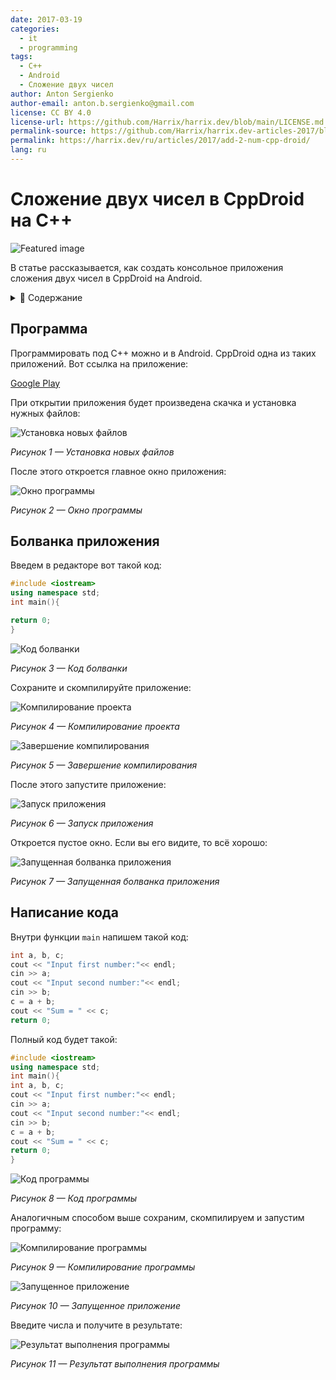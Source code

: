 ```yaml
---
date: 2017-03-19
categories:
  - it
  - programming
tags:
  - C++
  - Android
  - Сложение двух чисел
author: Anton Sergienko
author-email: anton.b.sergienko@gmail.com
license: CC BY 4.0
license-url: https://github.com/Harrix/harrix.dev/blob/main/LICENSE.md
permalink-source: https://github.com/Harrix/harrix.dev-articles-2017/blob/main/add-2-num-cpp-droid/add-2-num-cpp-droid.md
permalink: https://harrix.dev/ru/articles/2017/add-2-num-cpp-droid/
lang: ru
---
```


# Сложение двух чисел в CppDroid на C++

![Featured image](featured-image.svg)

В статье рассказывается, как создать консольное приложения сложения двух чисел в CppDroid на Android.

<details>
<summary>📖 Содержание</summary>

## Содержание

- [Программа](#программа)
- [Болванка приложения](#болванка-приложения)
- [Написание кода](#написание-кода)

</details>

## Программа

Программировать под C++ можно и в Android. CppDroid одна из таких приложений. Вот ссылка на приложение:

[Google Play](https://play.google.com/store/apps/details?id=name.antonsmirnov.android.cppdroid&hl=ru)

При открытии приложения будет произведена скачка и установка нужных файлов:

![Установка новых файлов](img/install.png)

_Рисунок 1 — Установка новых файлов_

После этого откроется главное окно приложения:

![Окно программы](img/cpp-droid.png)

_Рисунок 2 — Окно программы_

## Болванка приложения

Введем в редакторе вот такой код:

```cpp
#include <iostream>
using namespace std;
int main(){

return 0;
}
```

![Код болванки](img/code_01.png)

_Рисунок 3 — Код болванки_

Сохраните и скомпилируйте приложение:

![Компилирование проекта](img/run_01.jpg)

_Рисунок 4 — Компилирование проекта_

![Завершение компилирования](img/run_02.png)

_Рисунок 5 — Завершение компилирования_

После этого запустите приложение:

![Запуск приложения](img/run_03.jpg)

_Рисунок 6 — Запуск приложения_

Откроется пустое окно. Если вы его видите, то всё хорошо:

![Запущенная болванка приложения](img/result_01.png)

_Рисунок 7 — Запущенная болванка приложения_

## Написание кода

Внутри функции `main` напишем такой код:

```cpp
int a, b, c;
cout << "Input first number:"<< endl;
cin >> a;
cout << "Input second number:"<< endl;
cin >> b;
c = a + b;
cout << "Sum = " << c;
return 0;
```

Полный код будет такой:

```cpp
#include <iostream>
using namespace std;
int main(){
int a, b, c;
cout << "Input first number:"<< endl;
cin >> a;
cout << "Input second number:"<< endl;
cin >> b;
c = a + b;
cout << "Sum = " << c;
return 0;
}
```

![Код программы](img/code_02.png)

_Рисунок 8 — Код программы_

Аналогичным способом выше сохраним, скомпилируем и запустим программу:

![Компилирование программы](img/run_04.png)

_Рисунок 9 — Компилирование программы_

![Запущенное приложение](img/result_02.png)

_Рисунок 10 — Запущенное приложение_

Введите числа и получите в результате:

![Результат выполнения программы](img/result_03.png)

_Рисунок 11 — Результат выполнения программы_
